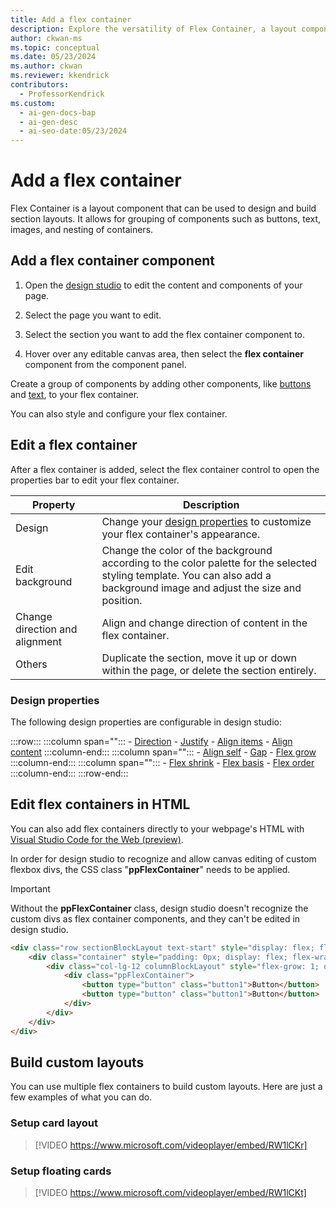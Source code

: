 ```yaml
---
title: Add a flex container
description: Explore the versatility of Flex Container, a layout component for grouping elements like buttons and images, with customizable properties.
author: ckwan-ms
ms.topic: conceptual
ms.date: 05/23/2024
ms.author: ckwan
ms.reviewer: kkendrick
contributors:
  - ProfessorKendrick
ms.custom:
  - ai-gen-docs-bap
  - ai-gen-desc
  - ai-seo-date:05/23/2024
---
```


# Add a flex container

Flex Container is a layout component that can be used to design and build section layouts. It allows for grouping of components such as buttons, text, images, and nesting of containers.

## Add a flex container component

1. Open the [design studio](use-design-studio.md) to edit the content and components of your page.

1. Select the page you want to edit.

1. Select the section you want to add the flex container component to.

1. Hover over any editable canvas area, then select the **flex container** component from the component panel.

Create a group of components by adding other components, like [buttons](add-button.md) and [text](add-text.md), to your flex container.

You can also style and configure your flex container.

## Edit a flex container

After a flex container is added, select the flex container control to open the properties bar to edit your flex container.

| **Property** | **Description** |
|-------------------------|-------------------------|
| Design |  Change your [design properties](#design-properties) to customize your flex container's appearance. |
| Edit background | Change the color of the background according to the color palette for the selected styling template. You can also add a background image and adjust the size and position. |
| Change direction and alignment | Align and change direction of content in the flex container. |
| Others | Duplicate the section, move it up or down within the page, or delete the section entirely. |

### Design properties

The following design properties are configurable in design studio:

:::row:::
    :::column span="":::
        - [Direction](https://www.w3schools.com/css/css3_flexbox_container.asp#flex-direction)
        - [Justify](https://www.w3schools.com/css/css3_flexbox_container.asp#justify-content)
        - [Align items](https://www.w3schools.com/css/css3_flexbox_container.asp#align-items)
        - [Align content](https://www.w3schools.com/css/css3_flexbox_container.asp#align-content)
    :::column-end:::
    :::column span="":::
        - [Align self](https://www.w3schools.com/css/css3_flexbox_items.asp)
        - [Gap](https://www.w3schools.com/cssref/css3_pr_gap.php)
        - [Flex grow](https://www.w3schools.com/css/css3_flexbox_items.asp)
    :::column-end:::
    :::column span="":::
        - [Flex shrink](https://www.w3schools.com/css/css3_flexbox_items.asp)
        - [Flex basis](https://www.w3schools.com/css/css3_flexbox_items.asp)
        - [Flex order](https://www.w3schools.com/css/css3_flexbox_items.asp)
    :::column-end:::
:::row-end:::

## Edit flex containers in HTML

You can also add flex containers directly to your webpage's HTML with [Visual Studio Code for the Web (preview)](../configure/visual-studio-code-editor.md#edit-web-page-code-from-pages-workspace).

In order for design studio to recognize and allow canvas editing of custom flexbox divs, the CSS class "**ppFlexContainer**" needs to be applied.

>[!IMPORTANT] 
> Without the **ppFlexContainer** class, design studio doesn't recognize the custom divs as flex container components, and they can't be edited in design studio.

```html
<div class="row sectionBlockLayout text-start" style="display: flex; flex-wrap: wrap; margin: 0px; min-height: auto; padding: 8px;">
    <div class="container" style="padding: 0px; display: flex; flex-wrap: wrap;">
        <div class="col-lg-12 columnBlockLayout" style="flex-grow: 1; display: flex; flex-direction: column; min-width: 250px; word-break: break-word;">
            <div class="ppFlexContainer">
                <button type="button" class="button1">Button</button>
                <button type="button" class="button1">Button</button>
            </div>
        </div>
    </div>
</div>
```

## Build custom layouts

You can use multiple flex containers to build custom layouts. Here are just a few examples of what you can do.

### Setup card layout

 >[!VIDEO https://www.microsoft.com/videoplayer/embed/RW1lCKr]

### Setup floating cards

 >[!VIDEO https://www.microsoft.com/videoplayer/embed/RW1lCKt]


